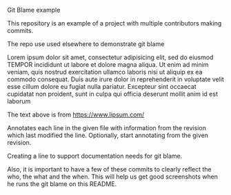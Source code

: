 Git Blame example

This repository is an example of a project with multiple contributors making commits.

The repo use used elsewhere to demonstrate git blame

Lorem ipsum dolor sit amet, consectetur adipisicing elit, sed do eiusmod TEMPOR incididunt ut labore et dolore magna aliqua. Ut enim ad minim veniam, quis nostrud exercitation ullamco laboris nisi ut aliquip ex ea commodo consequat. Duis aute irure dolor in reprehenderit in voluptate velit esse cillum dolore eu fugiat nulla pariatur. Excepteur sint occaecat cupidatat non proident, sunt in culpa qui officia deserunt mollit anim id est laborum

The text above is from https://www.lipsum.com/

Annotates each line in the given file with information from the revision which last modified the line. Optionally, start annotating from the given revision.

Creating a line to support documentation needs for git blame.

Also, it is important to have a few of these commits to clearly reflect the who, the what and the when. This will help us get good screenshots when he runs the git blame on this README. 


